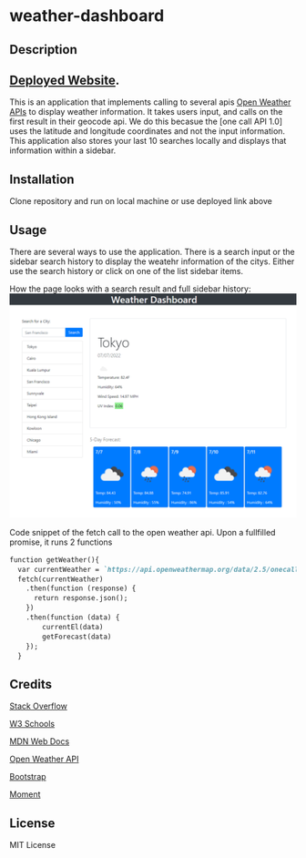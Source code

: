 # weather-dashboard

## Description 

## [Deployed Website](https://maverickwong17.github.io/weather-dashboard/).

This is an application that implements calling to several apis [Open Weather APIs](https://openweathermap.org/api/) to display weather information. It takes users input, and calls on the first result in their geocode api. We do this becasue the [one call API 1.0] uses the latitude and longitude coordinates and not the input information. This application also stores your last 10 searches locally and displays that information within a sidebar.


## Installation

Clone repository and run on local machine or use deployed link above

## Usage 

There are several ways to use the application. There is a search input or the sidebar search history to display the weatehr information of the citys. Either use the search history or click on one of the list sidebar items. 

How the page looks with a search result and full sidebar history:
![alt text](./assets/images/Screenshot%20.png)


Code snippet of the fetch call to the open weather api. Upon a fullfilled promise, it runs 2 functions
```md
function getWeather(){
  var currentWeather = `https://api.openweathermap.org/data/2.5/onecall?lat=${lat}&lon=${lon}&units=imperial&appid=${APIKey}`
  fetch(currentWeather)
    .then(function (response) {
      return response.json();
    })
    .then(function (data) {
        currentEl(data)
        getForecast(data)
    });
  }
```


## Credits

[Stack Overflow](https://stackoverflow.com/)

[W3 Schools](w3schools.com)

[MDN Web Docs](https://developer.mozilla.org/en-US/)

[Open Weather API](https://openweathermap.org/api/one-call-api)

[Bootstrap](https://getbootstrap.com/docs/4.6/getting-started/introduction/)

[Moment](https://momentjs.com/)


## License

MIT License
